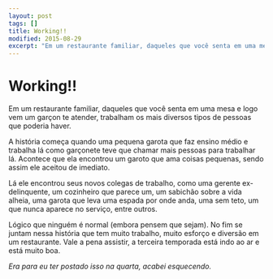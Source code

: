 ```yaml
---
layout: post
tags: []
title: Working!!
modified: 2015-08-29
excerpt: "Em um restaurante familiar, daqueles que você senta em uma mesa e logo vem um garçon te atender, trabalham os mais diversos tipos de pessoas que poderia haver."
---
```


Working!!
=========

Em um restaurante familiar, daqueles que você senta em uma mesa e logo
vem um garçon te atender, trabalham os mais diversos tipos de pessoas
que poderia haver.

A história começa quando uma pequena garota que faz ensino médio e
trabalha lá como garçonete teve que chamar mais pessoas para trabalhar
lá. Acontece que ela encontrou um garoto que ama coisas pequenas, sendo
assim ele aceitou de imediato.

Lá ele encontrou seus novos colegas de trabalho, como uma gerente
ex-delinquente, um cozinheiro que parece um, um sabichão sobre a vida
alheia, uma garota que leva uma espada por onde anda, uma sem teto, um
que nunca aparece no serviço, entre outros.

Lógico que ninguém é normal (embora pensem que sejam). No fim se juntam
nessa história que tem muito trabalho, muito esforço e diversão em um
restaurante. Vale a pena assistir, a terceira temporada está indo ao ar
e está muito boa.

*Era para eu ter postado isso na quarta, acabei esquecendo.*


